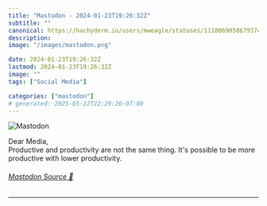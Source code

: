 ```yaml
---
title: "Mastodon - 2024-01-23T19:26:32Z"
subtitle: ""
canonical: https://hachyderm.io/users/mweagle/statuses/111806905867937461
description:
image: "/images/mastodon.png"

date: 2024-01-23T19:26:32Z
lastmod: 2024-01-23T19:26:32Z
image: ""
tags: ["Social Media"]

categories: ["mastodon"]
# generated: 2025-05-22T22:29:20-07:00
---
```

![Mastodon](/images/mastodon.png)

<p>Dear Media,<br />Productive and productivity are not the same thing. It&#39;s possible to be more productive with lower productivity.</p>


###### [Mastodon Source 🐘](https://hachyderm.io/@mweagle/111806905867937461)

___
